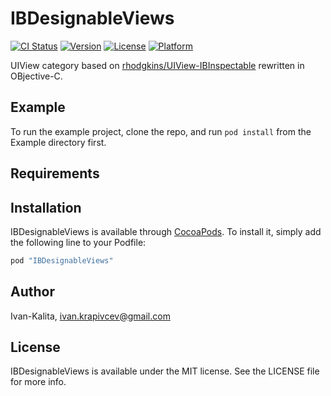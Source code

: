 # IBDesignableViews

[![CI Status](http://img.shields.io/travis/Ivan-Kalita/IBDesignableViews.svg?style=flat)](https://travis-ci.org/Ivan-Kalita/IBDesignableViews)
[![Version](https://img.shields.io/cocoapods/v/IBDesignableViews.svg?style=flat)](http://cocoapods.org/pods/IBDesignableViews)
[![License](https://img.shields.io/cocoapods/l/IBDesignableViews.svg?style=flat)](http://cocoapods.org/pods/IBDesignableViews)
[![Platform](https://img.shields.io/cocoapods/p/IBDesignableViews.svg?style=flat)](http://cocoapods.org/pods/IBDesignableViews)

UIView category based on [rhodgkins/UIView-IBInspectable](https://github.com/rhodgkins/UIView-IBInspectable) rewritten in OBjective-C.

## Example

To run the example project, clone the repo, and run `pod install` from the Example directory first.

## Requirements

## Installation

IBDesignableViews is available through [CocoaPods](http://cocoapods.org). To install
it, simply add the following line to your Podfile:

```ruby
pod "IBDesignableViews"
```

## Author

Ivan-Kalita, ivan.krapivcev@gmail.com

## License

IBDesignableViews is available under the MIT license. See the LICENSE file for more info.
